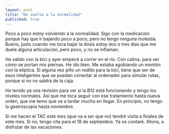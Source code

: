 ```yaml
---
layout: post
title: "De vuelta a la normalidad"
published: true
---
```


Poco a poco estoy volviendo a la normalidad. Sigo con la medicación porque hay que ir bajando poco a poco, pero no tengo ninguna molestia. Bueno, justo cuando me toca bajar la dosis estoy dos o tres días que me duele alguna articulación, pero poco, y no se inflaman.

He salido con la bici y ayer empecé a correr en el río. Con calma, para ver cómo se portan mis piernas. He ido bien. Me estaba agobiando un montón con la elíptica. Si alguna vez pillo un rodillo para la bici, tiene que ser de esos inteligentes que se puedan conectar al ordenador para simular rutas, porque si no no saldrá de la caja.

He tenido ya una revisión para ver si la B12 está funcionando y tengo los niveles normales. Así que me toca seguir con ese tratamiento hasta nueva orden, que me temo que va a tardar mucho en llegar. En principio, no tengo la gastroscopia hasta noviembre.

Si me hacen el TAC este mes (que va a ser que no) tendré visita a finales de este mes. Si no, tengo cita para el 18 de septiembre. Ya os contaré. Ahora, a disfrutar de las vacaciones.
